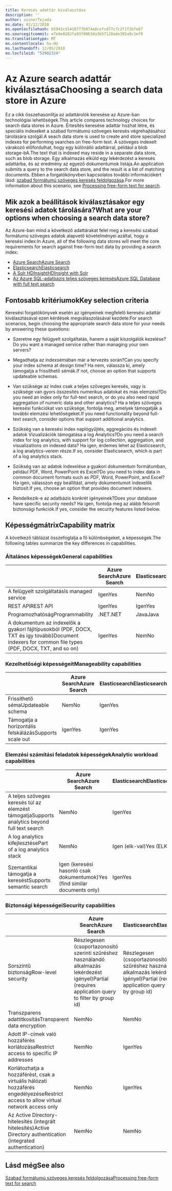 ```yaml
---
title: Keresés adattár kiválasztása
description: ''
author: zoinerTejada
ms.date: 02/12/2018
ms.openlocfilehash: b5943cd1410777b974a8cefcd77c7c2f1f2bfe67
ms.sourcegitcommit: e7e0e0282fa93f0063da3b57128ade395a9c1ef9
ms.translationtype: MT
ms.contentlocale: hu-HU
ms.lasthandoff: 12/05/2018
ms.locfileid: "52902324"
---
```

# <a name="choosing-a-search-data-store-in-azure"></a><span data-ttu-id="2ba3b-102">Az Azure search adattár kiválasztása</span><span class="sxs-lookup"><span data-stu-id="2ba3b-102">Choosing a search data store in Azure</span></span>

<span data-ttu-id="2ba3b-103">Ez a cikk összehasonlítja az adattárolók keresése az Azure-ban technológiai lehetőségek.</span><span class="sxs-lookup"><span data-stu-id="2ba3b-103">This article compares technology choices for search data stores in Azure.</span></span> <span data-ttu-id="2ba3b-104">Értesítés keresése adattár hozhat létre, és speciális indexeket a szabad formátumú szöveges keresés végrehajtásához tárolására szolgál.</span><span class="sxs-lookup"><span data-stu-id="2ba3b-104">A seach data store is used to create and store specialized indexes for performing searches on free-form text.</span></span> <span data-ttu-id="2ba3b-105">A szöveges indexelt várakozó előfordulhat, hogy egy különálló adattárral, például a blob storage-bA.</span><span class="sxs-lookup"><span data-stu-id="2ba3b-105">The text that is indexed may reside in a separate data store, such as blob storage.</span></span> <span data-ttu-id="2ba3b-106">Egy alkalmazás elküld egy lekérdezést a keresés adattárba, és az eredmény az egyező dokumentumok listája.</span><span class="sxs-lookup"><span data-stu-id="2ba3b-106">An application submits a query to the search data store, and the result is a list of matching documents.</span></span> <span data-ttu-id="2ba3b-107">Ebben a forgatókönyvben kapcsolatos további információkért lásd: [szabad formátumú szöveges keresés feldolgozása](../scenarios/search.md).</span><span class="sxs-lookup"><span data-stu-id="2ba3b-107">For more information about this scenario, see [Processing free-form text for search](../scenarios/search.md).</span></span> 

## <a name="what-are-your-options-when-choosing-a-search-data-store"></a><span data-ttu-id="2ba3b-108">Mik azok a beállítások kiválasztásakor egy keresési adatok tárolására?</span><span class="sxs-lookup"><span data-stu-id="2ba3b-108">What are your options when choosing a search data store?</span></span>
<span data-ttu-id="2ba3b-109">Az Azure-ban mind a következő adattárakat felel meg a keresési szabad formátumú szöveges adatok alapvető követelményei azáltal, hogy a keresési index:</span><span class="sxs-lookup"><span data-stu-id="2ba3b-109">In Azure, all of the following data stores will meet the core requirements for search against free-form text data by providing a search index:</span></span>
- [<span data-ttu-id="2ba3b-110">Azure Search</span><span class="sxs-lookup"><span data-stu-id="2ba3b-110">Azure Search</span></span>](/azure/search/search-what-is-azure-search)
- [<span data-ttu-id="2ba3b-111">Elasticsearch</span><span class="sxs-lookup"><span data-stu-id="2ba3b-111">Elasticsearch</span></span>](https://azuremarketplace.microsoft.com/marketplace/apps/elastic.elasticsearch?tab=Overview)
- [<span data-ttu-id="2ba3b-112">A Solr HDInsight</span><span class="sxs-lookup"><span data-stu-id="2ba3b-112">HDInsight with Solr</span></span>](/azure/hdinsight/hdinsight-hadoop-solr-install-linux)
- [<span data-ttu-id="2ba3b-113">Az Azure SQL-adatbázis teljes szöveges keresés</span><span class="sxs-lookup"><span data-stu-id="2ba3b-113">Azure SQL Database with full text search</span></span>](/sql/relational-databases/search/full-text-search)


## <a name="key-selection-criteria"></a><span data-ttu-id="2ba3b-114">Fontosabb kritériumok</span><span class="sxs-lookup"><span data-stu-id="2ba3b-114">Key selection criteria</span></span>

<span data-ttu-id="2ba3b-115">Keresési forgatókönyvek esetén az igényeinek megfelelő keresési adattár kiválasztásával ezen kérdések megválaszolásával kezdete:</span><span class="sxs-lookup"><span data-stu-id="2ba3b-115">For search scenarios, begin choosing the appropriate search data store for your needs by answering these questions:</span></span>

- <span data-ttu-id="2ba3b-116">Szeretne egy felügyelt szolgáltatás, hanem a saját kiszolgálók kezelése?</span><span class="sxs-lookup"><span data-stu-id="2ba3b-116">Do you want a managed service rather than managing your own servers?</span></span>

- <span data-ttu-id="2ba3b-117">Megadhatja az indexsémában már a tervezés során?</span><span class="sxs-lookup"><span data-stu-id="2ba3b-117">Can you specify your index schema at design time?</span></span> <span data-ttu-id="2ba3b-118">Ha nem, válassza ki, amely támogatja a frissíthető sémák.</span><span class="sxs-lookup"><span data-stu-id="2ba3b-118">If not, choose an option that supports updateable schemas.</span></span>

- <span data-ttu-id="2ba3b-119">Van szüksége az index csak a teljes szöveges keresés, vagy is szüksége van gyors összesítés numerikus adatokat és más elemzési?</span><span class="sxs-lookup"><span data-stu-id="2ba3b-119">Do you need an index only for full-text search, or do you also need rapid aggregation of numeric data and other analytics?</span></span> <span data-ttu-id="2ba3b-120">Ha a teljes szöveges keresési funkciókat van szüksége, fontolja meg, amelyek támogatják a további elemzési lehetőségeket.</span><span class="sxs-lookup"><span data-stu-id="2ba3b-120">If you need functionality beyond full-text search, consider options that support additional analytics.</span></span>

- <span data-ttu-id="2ba3b-121">Szükség van a keresési index naplógyűjtés, aggregációs és indexelt adatok Vizualizációk támogatása a log Analytics?</span><span class="sxs-lookup"><span data-stu-id="2ba3b-121">Do you need a search index for log analytics, with support for log collection, aggregation, and visualizations on indexed data?</span></span> <span data-ttu-id="2ba3b-122">Ha igen, érdemes lehet az Elasticsearch, a log analytics-verem része.</span><span class="sxs-lookup"><span data-stu-id="2ba3b-122">If so, consider Elasticsearch, which is part of a log analytics stack.</span></span>

- <span data-ttu-id="2ba3b-123">Szükség van az adatok indexelése a gyakori dokumentum formátumban, például PDF, Word, PowerPoint és Excel?</span><span class="sxs-lookup"><span data-stu-id="2ba3b-123">Do you need to index data in common document formats such as PDF, Word, PowerPoint, and Excel?</span></span> <span data-ttu-id="2ba3b-124">Ha igen, válasszon egy beállítást, amely dokumentumot indexelők biztosít.</span><span class="sxs-lookup"><span data-stu-id="2ba3b-124">If yes, choose an option that provides document indexers.</span></span>

- <span data-ttu-id="2ba3b-125">Rendelkezik-e az adatbázis konkrét igényeinek?</span><span class="sxs-lookup"><span data-stu-id="2ba3b-125">Does your database have specific security needs?</span></span> <span data-ttu-id="2ba3b-126">Ha igen, fontolja meg az alább felsorolt biztonsági funkciók.</span><span class="sxs-lookup"><span data-stu-id="2ba3b-126">If yes, consider the security features listed below.</span></span>

## <a name="capability-matrix"></a><span data-ttu-id="2ba3b-127">Képességmátrix</span><span class="sxs-lookup"><span data-stu-id="2ba3b-127">Capability matrix</span></span>

<span data-ttu-id="2ba3b-128">A következő táblázat összefoglalja a fő különbségeket, a képességek.</span><span class="sxs-lookup"><span data-stu-id="2ba3b-128">The following tables summarize the key differences in capabilities.</span></span>

### <a name="general-capabilities"></a><span data-ttu-id="2ba3b-129">Általános képességek</span><span class="sxs-lookup"><span data-stu-id="2ba3b-129">General capabilities</span></span>

| | <span data-ttu-id="2ba3b-130">Azure Search</span><span class="sxs-lookup"><span data-stu-id="2ba3b-130">Azure Search</span></span> | <span data-ttu-id="2ba3b-131">Elasticsearch</span><span class="sxs-lookup"><span data-stu-id="2ba3b-131">Elasticsearch</span></span> | <span data-ttu-id="2ba3b-132">A Solr HDInsight</span><span class="sxs-lookup"><span data-stu-id="2ba3b-132">HDInsight with Solr</span></span> | <span data-ttu-id="2ba3b-133">SQL Database</span><span class="sxs-lookup"><span data-stu-id="2ba3b-133">SQL Database</span></span> | 
| --- | --- | --- | --- | --- | 
| <span data-ttu-id="2ba3b-134">A felügyelt szolgáltatás</span><span class="sxs-lookup"><span data-stu-id="2ba3b-134">Is managed service</span></span> | <span data-ttu-id="2ba3b-135">Igen</span><span class="sxs-lookup"><span data-stu-id="2ba3b-135">Yes</span></span> | <span data-ttu-id="2ba3b-136">Nem</span><span class="sxs-lookup"><span data-stu-id="2ba3b-136">No</span></span> | <span data-ttu-id="2ba3b-137">Igen</span><span class="sxs-lookup"><span data-stu-id="2ba3b-137">Yes</span></span> | <span data-ttu-id="2ba3b-138">Igen</span><span class="sxs-lookup"><span data-stu-id="2ba3b-138">Yes</span></span> |  
| <span data-ttu-id="2ba3b-139">REST API</span><span class="sxs-lookup"><span data-stu-id="2ba3b-139">REST API</span></span> | <span data-ttu-id="2ba3b-140">Igen</span><span class="sxs-lookup"><span data-stu-id="2ba3b-140">Yes</span></span> | <span data-ttu-id="2ba3b-141">Igen</span><span class="sxs-lookup"><span data-stu-id="2ba3b-141">Yes</span></span> | <span data-ttu-id="2ba3b-142">Igen</span><span class="sxs-lookup"><span data-stu-id="2ba3b-142">Yes</span></span> | <span data-ttu-id="2ba3b-143">Nem</span><span class="sxs-lookup"><span data-stu-id="2ba3b-143">No</span></span> |
| <span data-ttu-id="2ba3b-144">Programozhatóság</span><span class="sxs-lookup"><span data-stu-id="2ba3b-144">Programmability</span></span> | <span data-ttu-id="2ba3b-145">.NET</span><span class="sxs-lookup"><span data-stu-id="2ba3b-145">.NET</span></span> | <span data-ttu-id="2ba3b-146">Java</span><span class="sxs-lookup"><span data-stu-id="2ba3b-146">Java</span></span> | <span data-ttu-id="2ba3b-147">Java</span><span class="sxs-lookup"><span data-stu-id="2ba3b-147">Java</span></span> | <span data-ttu-id="2ba3b-148">T-SQL</span><span class="sxs-lookup"><span data-stu-id="2ba3b-148">T-SQL</span></span> | 
| <span data-ttu-id="2ba3b-149">A dokumentum az indexelők a gyakori fájltípusokból (PDF, DOCX, TXT és így tovább)</span><span class="sxs-lookup"><span data-stu-id="2ba3b-149">Document indexers for common file types (PDF, DOCX, TXT, and so on)</span></span> | <span data-ttu-id="2ba3b-150">Igen</span><span class="sxs-lookup"><span data-stu-id="2ba3b-150">Yes</span></span> | <span data-ttu-id="2ba3b-151">Nem</span><span class="sxs-lookup"><span data-stu-id="2ba3b-151">No</span></span> | <span data-ttu-id="2ba3b-152">Igen</span><span class="sxs-lookup"><span data-stu-id="2ba3b-152">Yes</span></span> | <span data-ttu-id="2ba3b-153">Nem</span><span class="sxs-lookup"><span data-stu-id="2ba3b-153">No</span></span> |

### <a name="manageability-capabilities"></a><span data-ttu-id="2ba3b-154">Kezelhetőségi képességeit</span><span class="sxs-lookup"><span data-stu-id="2ba3b-154">Manageability capabilities</span></span>

| | <span data-ttu-id="2ba3b-155">Azure Search</span><span class="sxs-lookup"><span data-stu-id="2ba3b-155">Azure Search</span></span> | <span data-ttu-id="2ba3b-156">Elasticsearch</span><span class="sxs-lookup"><span data-stu-id="2ba3b-156">Elasticsearch</span></span> | <span data-ttu-id="2ba3b-157">A Solr HDInsight</span><span class="sxs-lookup"><span data-stu-id="2ba3b-157">HDInsight with Solr</span></span> | <span data-ttu-id="2ba3b-158">SQL Database</span><span class="sxs-lookup"><span data-stu-id="2ba3b-158">SQL Database</span></span> | 
| --- | --- | --- | --- | --- |
| <span data-ttu-id="2ba3b-159">Frissíthető séma</span><span class="sxs-lookup"><span data-stu-id="2ba3b-159">Updateable schema</span></span> | <span data-ttu-id="2ba3b-160">Nem</span><span class="sxs-lookup"><span data-stu-id="2ba3b-160">No</span></span> | <span data-ttu-id="2ba3b-161">Igen</span><span class="sxs-lookup"><span data-stu-id="2ba3b-161">Yes</span></span> | <span data-ttu-id="2ba3b-162">Igen</span><span class="sxs-lookup"><span data-stu-id="2ba3b-162">Yes</span></span> | <span data-ttu-id="2ba3b-163">Igen</span><span class="sxs-lookup"><span data-stu-id="2ba3b-163">Yes</span></span> |
| <span data-ttu-id="2ba3b-164">Támogatja a horizontális felskálázás</span><span class="sxs-lookup"><span data-stu-id="2ba3b-164">Supports scale out</span></span>  | <span data-ttu-id="2ba3b-165">Igen</span><span class="sxs-lookup"><span data-stu-id="2ba3b-165">Yes</span></span> | <span data-ttu-id="2ba3b-166">Igen</span><span class="sxs-lookup"><span data-stu-id="2ba3b-166">Yes</span></span> | <span data-ttu-id="2ba3b-167">Igen</span><span class="sxs-lookup"><span data-stu-id="2ba3b-167">Yes</span></span> | <span data-ttu-id="2ba3b-168">Nem</span><span class="sxs-lookup"><span data-stu-id="2ba3b-168">No</span></span> |

### <a name="analytic-workload-capabilities"></a><span data-ttu-id="2ba3b-169">Elemzési számítási feladatok képességek</span><span class="sxs-lookup"><span data-stu-id="2ba3b-169">Analytic workload capabilities</span></span>

| | <span data-ttu-id="2ba3b-170">Azure Search</span><span class="sxs-lookup"><span data-stu-id="2ba3b-170">Azure Search</span></span> | <span data-ttu-id="2ba3b-171">Elasticsearch</span><span class="sxs-lookup"><span data-stu-id="2ba3b-171">Elasticsearch</span></span> | <span data-ttu-id="2ba3b-172">A Solr HDInsight</span><span class="sxs-lookup"><span data-stu-id="2ba3b-172">HDInsight with Solr</span></span> | <span data-ttu-id="2ba3b-173">SQL Database</span><span class="sxs-lookup"><span data-stu-id="2ba3b-173">SQL Database</span></span> | 
| --- | --- | --- | --- | --- | 
| <span data-ttu-id="2ba3b-174">A teljes szöveges keresés túl az elemzést támogatja</span><span class="sxs-lookup"><span data-stu-id="2ba3b-174">Supports analytics beyond full text search</span></span> | <span data-ttu-id="2ba3b-175">Nem</span><span class="sxs-lookup"><span data-stu-id="2ba3b-175">No</span></span> | <span data-ttu-id="2ba3b-176">Igen</span><span class="sxs-lookup"><span data-stu-id="2ba3b-176">Yes</span></span> | <span data-ttu-id="2ba3b-177">Igen</span><span class="sxs-lookup"><span data-stu-id="2ba3b-177">Yes</span></span> | <span data-ttu-id="2ba3b-178">Igen</span><span class="sxs-lookup"><span data-stu-id="2ba3b-178">Yes</span></span> |
| <span data-ttu-id="2ba3b-179">A log analytics kifejlesztése</span><span class="sxs-lookup"><span data-stu-id="2ba3b-179">Part of a log analytics stack</span></span> | <span data-ttu-id="2ba3b-180">Nem</span><span class="sxs-lookup"><span data-stu-id="2ba3b-180">No</span></span> | <span data-ttu-id="2ba3b-181">Igen (elk-val)</span><span class="sxs-lookup"><span data-stu-id="2ba3b-181">Yes (ELK)</span></span> |  <span data-ttu-id="2ba3b-182">Nem</span><span class="sxs-lookup"><span data-stu-id="2ba3b-182">No</span></span> | <span data-ttu-id="2ba3b-183">Nem</span><span class="sxs-lookup"><span data-stu-id="2ba3b-183">No</span></span> |
| <span data-ttu-id="2ba3b-184">Szemantikai támogatja a keresést</span><span class="sxs-lookup"><span data-stu-id="2ba3b-184">Supports semantic search</span></span> | <span data-ttu-id="2ba3b-185">Igen (keresési hasonló csak dokumentumok)</span><span class="sxs-lookup"><span data-stu-id="2ba3b-185">Yes (find similar documents only)</span></span> | <span data-ttu-id="2ba3b-186">Igen</span><span class="sxs-lookup"><span data-stu-id="2ba3b-186">Yes</span></span> | <span data-ttu-id="2ba3b-187">Igen</span><span class="sxs-lookup"><span data-stu-id="2ba3b-187">Yes</span></span> | <span data-ttu-id="2ba3b-188">Igen</span><span class="sxs-lookup"><span data-stu-id="2ba3b-188">Yes</span></span> | 

### <a name="security-capabilities"></a><span data-ttu-id="2ba3b-189">Biztonsági képességei</span><span class="sxs-lookup"><span data-stu-id="2ba3b-189">Security capabilities</span></span>

| | <span data-ttu-id="2ba3b-190">Azure Search</span><span class="sxs-lookup"><span data-stu-id="2ba3b-190">Azure Search</span></span> | <span data-ttu-id="2ba3b-191">Elasticsearch</span><span class="sxs-lookup"><span data-stu-id="2ba3b-191">Elasticsearch</span></span> | <span data-ttu-id="2ba3b-192">A Solr HDInsight</span><span class="sxs-lookup"><span data-stu-id="2ba3b-192">HDInsight with Solr</span></span> | <span data-ttu-id="2ba3b-193">SQL Database</span><span class="sxs-lookup"><span data-stu-id="2ba3b-193">SQL Database</span></span> | 
| --- | --- | --- | --- | --- | 
| <span data-ttu-id="2ba3b-194">Sorszintű biztonság</span><span class="sxs-lookup"><span data-stu-id="2ba3b-194">Row-level security</span></span> | <span data-ttu-id="2ba3b-195">Részlegesen (csoportazonosító szerinti szűréshez használandó alkalmazás lekérdezést igényel)</span><span class="sxs-lookup"><span data-stu-id="2ba3b-195">Partial (requires application query to filter by group id)</span></span> | <span data-ttu-id="2ba3b-196">Részlegesen (csoportazonosító szerinti szűréshez használandó alkalmazás lekérdezést igényel)</span><span class="sxs-lookup"><span data-stu-id="2ba3b-196">Partial (requires application query to filter by group id)</span></span> | <span data-ttu-id="2ba3b-197">Igen</span><span class="sxs-lookup"><span data-stu-id="2ba3b-197">Yes</span></span> | <span data-ttu-id="2ba3b-198">Igen</span><span class="sxs-lookup"><span data-stu-id="2ba3b-198">Yes</span></span> | 
| <span data-ttu-id="2ba3b-199">Transzparens adattitkosítás</span><span class="sxs-lookup"><span data-stu-id="2ba3b-199">Transparent data encryption</span></span> | <span data-ttu-id="2ba3b-200">Nem</span><span class="sxs-lookup"><span data-stu-id="2ba3b-200">No</span></span> | <span data-ttu-id="2ba3b-201">Nem</span><span class="sxs-lookup"><span data-stu-id="2ba3b-201">No</span></span> | <span data-ttu-id="2ba3b-202">Nem</span><span class="sxs-lookup"><span data-stu-id="2ba3b-202">No</span></span> | <span data-ttu-id="2ba3b-203">Igen</span><span class="sxs-lookup"><span data-stu-id="2ba3b-203">Yes</span></span> |  
| <span data-ttu-id="2ba3b-204">Adott IP-címek való hozzáférés korlátozása</span><span class="sxs-lookup"><span data-stu-id="2ba3b-204">Restrict access to specific IP addresses</span></span> | <span data-ttu-id="2ba3b-205">Nem</span><span class="sxs-lookup"><span data-stu-id="2ba3b-205">No</span></span> | <span data-ttu-id="2ba3b-206">Igen</span><span class="sxs-lookup"><span data-stu-id="2ba3b-206">Yes</span></span> | <span data-ttu-id="2ba3b-207">Igen</span><span class="sxs-lookup"><span data-stu-id="2ba3b-207">Yes</span></span> | <span data-ttu-id="2ba3b-208">Igen</span><span class="sxs-lookup"><span data-stu-id="2ba3b-208">Yes</span></span> |   
| <span data-ttu-id="2ba3b-209">Korlátozhatja a hozzáférést, csak a virtuális hálózati hozzáférés engedélyezése</span><span class="sxs-lookup"><span data-stu-id="2ba3b-209">Restrict access to allow virtual network access only</span></span> | <span data-ttu-id="2ba3b-210">Nem</span><span class="sxs-lookup"><span data-stu-id="2ba3b-210">No</span></span> | <span data-ttu-id="2ba3b-211">Igen</span><span class="sxs-lookup"><span data-stu-id="2ba3b-211">Yes</span></span> | <span data-ttu-id="2ba3b-212">Igen</span><span class="sxs-lookup"><span data-stu-id="2ba3b-212">Yes</span></span> | <span data-ttu-id="2ba3b-213">Igen</span><span class="sxs-lookup"><span data-stu-id="2ba3b-213">Yes</span></span> |  
| <span data-ttu-id="2ba3b-214">Az Active Directory-hitelesítés (integrált hitelesítés)</span><span class="sxs-lookup"><span data-stu-id="2ba3b-214">Active Directory authentication (integrated authentication)</span></span> | <span data-ttu-id="2ba3b-215">Nem</span><span class="sxs-lookup"><span data-stu-id="2ba3b-215">No</span></span> | <span data-ttu-id="2ba3b-216">Nem</span><span class="sxs-lookup"><span data-stu-id="2ba3b-216">No</span></span> | <span data-ttu-id="2ba3b-217">Nem</span><span class="sxs-lookup"><span data-stu-id="2ba3b-217">No</span></span> | <span data-ttu-id="2ba3b-218">Igen</span><span class="sxs-lookup"><span data-stu-id="2ba3b-218">Yes</span></span> | 

## <a name="see-also"></a><span data-ttu-id="2ba3b-219">Lásd még</span><span class="sxs-lookup"><span data-stu-id="2ba3b-219">See also</span></span>

[<span data-ttu-id="2ba3b-220">Szabad formátumú szöveges keresés feldolgozása</span><span class="sxs-lookup"><span data-stu-id="2ba3b-220">Processing free-form text for search</span></span>](../scenarios/search.md)
